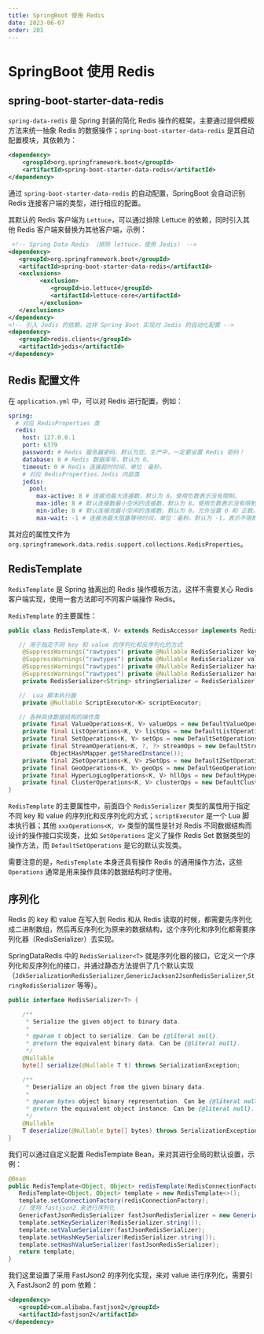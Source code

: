 ```yaml
---
title: SpringBoot 使用 Redis
date: 2023-06-07
order: 201
---
```


# SpringBoot 使用 Redis

## spring-boot-starter-data-redis

`spring-data-redis` 是 Spring 封装的简化 Redis 操作的框架，主要通过提供模板方法来统一抽象 Redis 的数据操作；`spring-boot-starter-data-redis` 是其自动配置模块，其依赖为：

```xml
<dependency>
    <groupId>org.springframework.boot</groupId>
    <artifactId>spring-boot-starter-data-redis</artifactId>
</dependency>
```

通过 `spring-boot-starter-data-redis` 的自动配置，SpringBoot 会自动识别 Redis 连接客户端的类型，进行相应的配置。

其默认的 Redis 客户端为 `Lettuce`，可以通过排除 Lettuce 的依赖，同时引入其他 Redis 客户端来替换为其他客户端，示例：

```xml
 <!-- Spring Data Redis （排除 lettuce，使用 Jedis） -->
<dependency>
   <groupId>org.springframework.boot</groupId>
   <artifactId>spring-boot-starter-data-redis</artifactId>
   <exclusions>
         <exclusion>
            <groupId>io.lettuce</groupId>
            <artifactId>lettuce-core</artifactId>
         </exclusion>
   </exclusions>
</dependency>
<!-- 引入 Jedis 的依赖，这样 Spring Boot 实现对 Jedis 的自动化配置 -->
<dependency>
   <groupId>redis.clients</groupId>
   <artifactId>jedis</artifactId>
</dependency>
```

## Redis 配置文件

在 `application.yml` 中，可以对 Redis 进行配置，例如：

```yaml
spring:
  # 对应 RedisProperties 类
  redis:
    host: 127.0.0.1
    port: 6379
    password: # Redis 服务器密码，默认为空。生产中，一定要设置 Redis 密码！
    database: 0 # Redis 数据库号，默认为 0。
    timeout: 0 # Redis 连接超时时间，单位：毫秒。
    # 对应 RedisProperties.Jedis 内部类
    jedis:
      pool:
        max-active: 8 # 连接池最大连接数，默认为 8。使用负数表示没有限制。
        max-idle: 8 # 默认连接数最小空闲的连接数，默认为 8。使用负数表示没有限制。
        min-idle: 0 # 默认连接池最小空闲的连接数，默认为 0。允许设置 0 和 正数。
        max-wait: -1 # 连接池最大阻塞等待时间，单位：毫秒。默认为 -1，表示不限制。
```

其对应的属性文件为 `org.springframework.data.redis.support.collections.RedisProperties`。

## RedisTemplate

`RedisTemplate` 是 Spring 抽离出的 Redis 操作模板方法，这样不需要关心 Redis 客户端实现，使用一套方法即可不同客户端操作 Redis。

`RedisTemplate` 的主要属性：

```java
public class RedisTemplate<K, V> extends RedisAccessor implements RedisOperations<K, V>, BeanClassLoaderAware {

   // 用于指定不同 key 和 value 的序列化和反序列化的方式
	@SuppressWarnings("rawtypes") private @Nullable RedisSerializer keySerializer = null;
	@SuppressWarnings("rawtypes") private @Nullable RedisSerializer valueSerializer = null;
	@SuppressWarnings("rawtypes") private @Nullable RedisSerializer hashKeySerializer = null;
	@SuppressWarnings("rawtypes") private @Nullable RedisSerializer hashValueSerializer = null;
	private RedisSerializer<String> stringSerializer = RedisSerializer.string();

   //  Lua 脚本执行器
	private @Nullable ScriptExecutor<K> scriptExecutor;

   // 各种具体数据结构的操作类
	private final ValueOperations<K, V> valueOps = new DefaultValueOperations<>(this);
	private final ListOperations<K, V> listOps = new DefaultListOperations<>(this);
	private final SetOperations<K, V> setOps = new DefaultSetOperations<>(this);
	private final StreamOperations<K, ?, ?> streamOps = new DefaultStreamOperations<>(this,
			ObjectHashMapper.getSharedInstance());
	private final ZSetOperations<K, V> zSetOps = new DefaultZSetOperations<>(this);
	private final GeoOperations<K, V> geoOps = new DefaultGeoOperations<>(this);
	private final HyperLogLogOperations<K, V> hllOps = new DefaultHyperLogLogOperations<>(this);
	private final ClusterOperations<K, V> clusterOps = new DefaultClusterOperations<>(this);
}
```

`RedisTemplate` 的主要属性中，前面四个 `RedisSerializer` 类型的属性用于指定不同 key 和 value 的序列化和反序列化的方式；`scriptExecutor` 是一个 Lua 脚本执行器；其他 `xxxOperations<K, V>` 类型的属性是针对 Redis 不同数据结构而设计的操作接口实现类，比如 `SetOperations` 定义了操作 Redis Set 数据类型的操作方法，而 `DefaultSetOperations` 是它的默认实现类。

需要注意的是，`RedisTemplate` 本身还具有操作 Redis 的通用操作方法，这些 `Operations` 通常是用来操作具体的数据结构时才使用。

## 序列化

Redis 的 key 和 value 在写入到 Redis 和从 Redis 读取的时候，都需要先序列化成二进制数组，然后再反序列化为原来的数据结构，这个序列化和序列化都需要序列化器（RedisSerializer）去实现。

SpringDataRedis 中的 `RedisSerializer<T>` 就是序列化器的接口，它定义一个序列化和反序列化的接口，并通过静态方法提供了几个默认实现（`JdkSerializationRedisSerializer`,`GenericJackson2JsonRedisSerializer`,`StringRedisSerializer` 等等）。

```java
public interface RedisSerializer<T> {

	/**
	 * Serialize the given object to binary data.
	 *
	 * @param t object to serialize. Can be {@literal null}.
	 * @return the equivalent binary data. Can be {@literal null}.
	 */
	@Nullable
	byte[] serialize(@Nullable T t) throws SerializationException;

	/**
	 * Deserialize an object from the given binary data.
	 *
	 * @param bytes object binary representation. Can be {@literal null}.
	 * @return the equivalent object instance. Can be {@literal null}.
	 */
	@Nullable
	T deserialize(@Nullable byte[] bytes) throws SerializationException;
}
```

我们可以通过自定义配置 RedisTemplate Bean，来对其进行全局的默认设置，示例：

```java
@Bean
public RedisTemplate<Object, Object> redisTemplate(RedisConnectionFactory redisConnectionFactory) {
   RedisTemplate<Object, Object> template = new RedisTemplate<>();
   template.setConnectionFactory(redisConnectionFactory);
   // 使用 fastjson2 来进行序列化
   GenericFastJsonRedisSerializer fastJsonRedisSerializer = new GenericFastJsonRedisSerializer();
   template.setKeySerializer(RedisSerializer.string());
   template.setValueSerializer(fastJsonRedisSerializer);
   template.setHashKeySerializer(RedisSerializer.string());
   template.setHashValueSerializer(fastJsonRedisSerializer); 
   return template;
}
```

我们这里设置了采用 FastJson2 的序列化实现，来对 value 进行序列化，需要引入 FastJson2 的 pom 依赖：

```xml
<dependency>
   <groupId>com.alibaba.fastjson2</groupId>
   <artifactId>fastjson2</artifactId>
</dependency>
```

